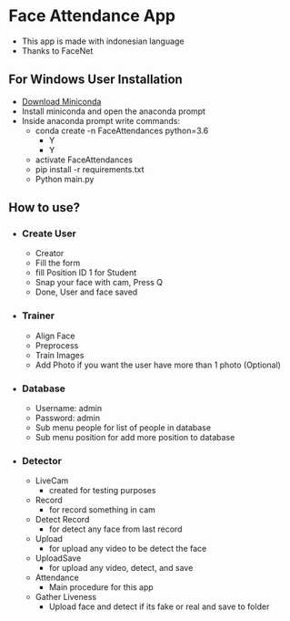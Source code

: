 # Face Attendance App
- This app is made with indonesian language
- Thanks to FaceNet


## For Windows User Installation
- [Download Miniconda](https://repo.anaconda.com/miniconda/Miniconda3-py39_4.9.2-Windows-x86_64.exe)
- Install miniconda and open the anaconda prompt
- Inside anaconda prompt write commands:
    - conda create -n FaceAttendances python=3.6
        - Y
        - Y
    - activate FaceAttendances
    - pip install -r requirements.txt
    - Python main.py
## How to use?
- ### Create User
    - Creator
    - Fill the form
    - fill Position ID 1 for Student
    - Snap your face with cam, Press Q
    - Done, User and face saved

- ### Trainer
    - Align Face
    - Preprocess
    - Train Images
    - Add Photo if you want the user have more than 1 photo (Optional)

- ### Database
    - Username: admin
    - Password: admin
    - Sub menu people for list of people in database
    - Sub menu position for add more position to database

- ### Detector
    - LiveCam 
        - created for testing purposes
    - Record
        - for record something in cam
    - Detect Record 
        - for detect any face from last record
    - Upload
        - for upload any video to be detect the face
    - UploadSave
        - for upload any video, detect, and save
    - Attendance
        - Main procedure for this app
    - Gather Liveness
        - Upload face and detect if its fake or real and save to folder 
